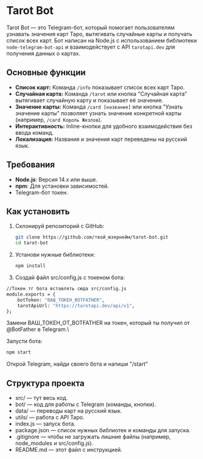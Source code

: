 # Tarot Bot

Tarot Bot — это Telegram-бот, который помогает пользователям узнавать значения карт Таро, вытягивать случайные карты и получать список всех карт. Бот написан на Node.js с использованием библиотеки `node-telegram-bot-api` и взаимодействует с API `tarotapi.dev` для получения данных о картах.

## Основные функции
- **Список карт:** Команда `/info` показывает список всех карт Таро.
- **Случайная карта:** Команда `/tarot` или кнопка "Случайная карта" вытягивает случайную карту и показывает её значение.
- **Значение карты:** Команда `/card [название]` или кнопка "Узнать значение карты" позволяет узнать значение конкретной карты (например, `/card Король Жезлов`).
- **Интерактивность:** Inline-кнопки для удобного взаимодействия без ввода команд.
- **Локализация:** Названия и значения карт переведены на русский язык.

## Требования
- **Node.js**: Версия 14.x или выше.
- **npm**: Для установки зависимостей.
- Telegram-бот токен.

## Как установить
1. Склонируй репозиторий с GitHub:
   ```bash
   git clone https://github.com/твой_юзернейм/tarot-bot.git
   cd tarot-bot
   
2. Установи нужные библиотеки:
   ```bash
   npm install

3. Создай файл src/config.js с токеном бота:
```bash
//Токен тг бота вставлять сюда src/config.js
module.exports = {
    botToken: "ВАШ_ТОКЕН_BOTFATHER",
    tarotApiUrl: "https://tarotapi.dev/api/v1",
};
```
Замени ВАШ_ТОКЕН_ОТ_BOTFATHER на токен, который ты получил от @BotFather в Telegram.\

Запусти бота:
```bash
npm start
```
Открой Telegram, найди своего бота и напиши "/start"

## Структура проекта
- src/ — тут весь код.
- bot/ — код для работы с Telegram (команды, кнопки).
- data/ — переводы карт на русский язык.
- utils/ — работа с API Таро.
- index.js — запуск бота.
- package.json — список нужных библиотек и команды для запуска.
- .gitignore — чтобы не загружать лишние файлы (например, node_modules и src/config.js).
- README.md — этот файл с инструкцией.





